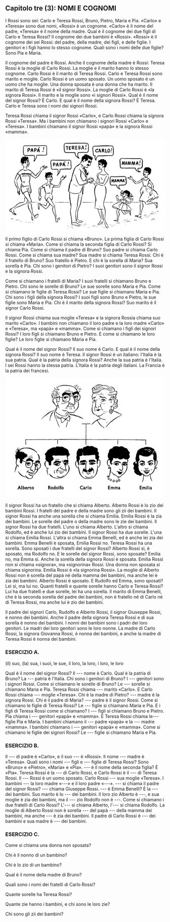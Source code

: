 ## Capitolo tre (3): NOMI E COGNOMI

I Rossi sono sei: Carlo e Teresa Rossi, Bruno, Pietro, Maria e Pia. «Carlo» e «Teresa» sono due nomi, «Rossi» è un cognome. «Carlo» è il nome del padre, «Teresa» è il nome della madre. Qual è il cognome dei due figli di Carlo e Teresa Rossi? Il cognome dei due bambini è «Rossi». «Rossi» è il cognome dei sei Rossi: del padre, della madre, dei figli, e delle figlie. I genitori e i figli hanno lo stesso cognome. Quali sono i nomi delle due figlie? Sono Pia e Maria.

Il cognome del padre è Rossi. Anche il cognome della madre è Rossi: Teresa Rossi è la moglie di Carlo Rossi. La moglie e il marito hanno lo stesso cognome. Carlo Rossi è il marito di Teresa Rossi. Carlo e Teresa Rossi sono marito e moglie. Carlo Rossi è un uomo sposato. Un uomo sposato è un uomo che ha moglie. Una donna sposata è una donna che ha marito. Il marito di Teresa Rossi è «il signor Rossi». La moglie di Carlo Rossi è «la signora Rossi». Il marito e la moglie sono «i signori Rossi». Qual è il nome del signor Rossi? È Carlo. E qual è il nome della signora Rossi? È Teresa. Carlo e Teresa sono i nomi dei signori Rossi.

Teresa Rossi chiama il signor Rossi «Carlo», e Carlo Rossi chiama la signora Rossi «Teresa». Ma i bambini non chiamano i signori Rossi «Carlo» e «Teresa». I bambini chiamano il signor Rossi «papà» e la signora Rossi «mamma».

![](../images/c3.1.png)

Il primo figlio di Carlo Rossi si chiama «Bruno». La prima figlia di Carlo Rossi si chiama «Maria». Come si chiama la seconda figlia di Carlo Rossi? Si chiama Pia. Come si chiama il padre di Bruno? Suo padre si chiama Carlo Rossi. Come si chiama sua madre? Sua madre si chiama Teresa Rossi. Chi è il fratello di Bruno? Suo fratello è Pietro. E chi è la sorella di Maria? Sua sorella è Pia. Chi sono i genitori di Pietro? I suoi genitori sono il signor Rossi e la signora Rossi.

Come si chiamano i fratelli di Maria? I suoi fratelli si chiamano Bruno e Pietro. Chi sono le sorelle di Bruno? Le sue sorelle sono Maria e Pia. Come si chiamano le figlie di Teresa Rossi? Le sue figlie si chiamano Maria e Pia. Chi sono i figli della signora Rossi? I suoi figli sono Bruno e Pietro, le sue figlie sono Maria e Pia. Chi è il marito della signora Rossi? Suo marito è il signor Carlo Rossi.

Il signor Rossi chiama sua moglie «Teresa» e la signora Rossia chiama suo marito «Carlo». I bambini non chiamano il loro padre e la loro madre «Carlo» e «Teresa», ma «papà» e «mamma». Come si chiamano i figli dei signori Rossi? I loro figli si chiamano Bruno e Pietro. E come si chiamano le loro figlie? Le loro figlie si chiamano Maria e Pia.

Qual è il nome del signor Rossi? Il suo nome è Carlo. E qual è il nome della signora Rossi? Il suo nome è Teresa. Il signor Rossi è un italiano: l'Italia è la sua patria. Qual è la patria della signora Rossi? Anche la sua patria è l'Italia. I sei Rossi hanno la stessa patria. L'Italia è la patria degli italiani. La Francia è la patria dei francesi.

![](../images/c3.2.png)

Il signor Rossi ha un fratello che si chiama Alberto. Alberto Rossi è lo zio dei bambini Rossi. I fratelli del padre e della madre sono gli zii dei bambini. Il signor Rossi ha anche una sorella che si chiama Emilia. Emilia Rossi è la zia dei bambini. Le sorelle del padre o della madre sono le zie dei bambini. Il signor Rossi ha due fratelli. L'uno si chiama Alberto. L'altro si chiama Rodolfo, ed è anche lui zio dei bambini. Il signor Rossi ha due sorelle. L'una si chiama Emilia Rossi. L'altra si chiama Emma Benelli, ed è anche lei zia dei bambini. Emma Benelli è sposata, Emilia Rossi no. Teresa Rossi ha una sorella. Sono sposati i due fratelli del signor Rossi? Alberto Rossi sì, è sposato, ma Rodolfo no. E le sorelle del signor Rossi, sono sposate? Emilia no, ma Emma sì. Anche la sorella della signora Rossi è sposata. Emilia Rossi non si chiama «signora», ma «signorina» Rossi. Una donna non sposata si chiama signorina. Emilia Rossi è «la signorina Rossi». La moglie di Alberto Rossi non è sorella del papà né della mamma dei bambini, ma anche lei è zia dei bambini. Alberto Rossi è sposato. E Rudolfo ed Emma, sono sposati? Lei sì, ma lui no. Quanti fratelli e quante sorelle hanno Carlo e Teresa Rossi? Lui ha due fratelli e due sorelle, lei ha una sorella. Il marito di Emma Benelli, che è la seconda sorella del padre dei bambini, non è fratello né di Carlo né di Teresa Rossi, ma anche lui è zio dei bambini.

Il padre dei signori Carlo, Rudolfo e Alberto Rossi, il signor Giuseppe Rossi, è nonno dei bambini. Anche il padre della signora Teresa Rossi e di sua sorella è nonno dei bambini. I nonni dei bambini sono i padri dei loro genitori. Le madri dei loro genitori sono le loro nonne. La madre di Carlo Rossi, la signora Giovanna Rossi, è nonna dei bambini, e anche la madre di Teresa Rossi è nonna dei bambini.



### ESERCIZIO A.

(il) suo, (la) sua, i suoi, le sue, il loro, la loro, i loro, le loro

Qual è il nome del signor Rossi? Il --- nome è Carlo. Qual è la patria di Bruno? La --- patria è l'Italia. Chi sono i genitori di Bruno? I --- genitori sono i signori Rossi. Come si chiamano le sorelle di Bruno? Le --- sorelle si chiamano Maria e Pia. Teresa Rossi chiama --- marito «Carlo». E Carlo Rossi chiama --- moglie «Teresa». Chi è la madre di Pietro? --- madre è la signora Rossi. Chi è il padre di Maria? --- padre è il signor Rossi. Come si chiamano le figlie di Teresa Rossi? Le --- figlie si chiamano Maria e Pia. E i figli di Teresa Rossi come si chiamano? I --- figli si chiamano Bruno e Pietro.  Pia chiama i --- genitori «papà» e «mamma». E Teresa Rossi chiama le--- figlie Pia e Maria. I bambini chiamano il --- padre «papà» e la --- madre «mamma». I bambini chiamano i --- genitori «papà» e «mamma». Come si chiamano le figlie dei signori Rossi? Le --- figlie si chiamano Maria e Pia.



### ESERCIZIO B.

Il --- di padre è «Carlo», e il suo --- è «Rossi». Il nome --- madre è «Teresa». Quali sono i nomi --- figli e --- figlie di Teresa Rossi? Sono «Bruno» e «Pietro», «Maria» e «Pia». --- è il nome della seconda figlia? È «Pia». Teresa Rossi è la --- di Carlo Rossi, e Carlo Rossi è il --- di Teresa Rossi. Il --- Rossi è un uomo sposato. Carlo Rossi --- sua moglie «Teresa». I bambini --- la loro madre «---» e il loro padre «---». --- si chiama il padre del signor Rossi? --- chiama Giuseppe Rossi. --- è Emma Benelli? È la --- dei bambini. Suo marito è lo --- dei bambini. Il loro zio Alberto è ---, e sua moglie è zia dei bambini, ma il --- zio Rodolfo non è ---. Come si chiamano i due fratelli di Carlo Rossi? L'--- si chiama Alberto, l'--- si chiama Rodolfo. La moglie di Alberto Rossi non è sorella --- del papà --- della mamma dei bambini, ma anche --- è zia dei bambini. Il padre di Carlo Rossi è --- dei bambini e sua madre è --- dei bambini.



### ESERCIZIO C.

Come si chiama una donna non sposata?

Chi è il nonno di un bambino?

Chi è lo zio di un bambino?

Qual è il nome della madre di Bruno?

Quali sono i nomi dei fratelli di Carlo Rossi?

Quante sorelle ha Teresa Rossi?

Quante zie hanno i bambini, e chi sono le loro zie?

Chi sono gli zii dei bambini?

<!---
Footnotes
-->

[^3.1]: sei = 6

[^3.2]: di + il = del

	di + la = della

[^3.3]: di + i = dei

	di + le = delle

[^3.4]: **il** cognome

	**lo st**esso cognome

[^3.5]: **qual** è...?

	**quali** sono...?

[^3.6]: che ha moglie = che ha una moglie

[^3.7]: che ha marito = che ha un marito

[^3.8]: chiam**a**

	chiam**ano**

[^3.9]: papà = padre

[^3.10]: mamma = madre

[^3.11]: il primo figlio si chiama Bruno = il nome del primo figlio è Bruno

[^3.12]: come si chiama...? = qual è il nome di...?

[^3.13]: **suo** padre : **il** padre **di Bruno**

[^3.14]: **sua** madre : **la** madre **di Bruno**

[^3.15]: **suo** fratello : **il** fratello **di Bruno**

[^3.16]: **sua** sorella : **la** sorella **di Maria**

[^3.17]: **i suoi** genitori : **i** genitori **di Pietro**

[^3.18]: **i suoi** fratelli : **i** fratelli **di Maria**

[^3.19]: **le sue** sorelle : **le** sorelle **di Bruno**

[^3.20]: **le sue** figlie : **le** figlie **di Teresa Rossi**

[^3.21]: **suo** figlio

	**i suoi** figli

[^3.22]: **sua** figlia

	**le sue** figlie

[^3.23]: **il loro** padre : **il** padre **dei bambini**

[^3.24]: **la loro** madre : **la** madre **dei bambini**

[^3.25]: **i loro** figli : **i** figli **dei signori** Rossi

[^3.26]: **le loro** figlie : **le** figlie **dei signori** Rossi

[^3.27]: suo, il suo

	sua, la sua

	suo marito, suo fratello, suo padre...

	sua moglie, sua sorella, sua madre...

	il suo nome, la sua patria...

[^3.28]:  di + gli = degli

[^3.29]: lo = il

	lo + z-

[^3.30]: gli = i

	gli + z-

[^3.31]: lo zio

	la zia

[^3.32]: ed = e

	ed è = e è

[^3.33]: lui : Rodolfo

[^3.34]: lei : Emma Benelli

[^3.35]: anche **lui** è zio

	anche **lei** è zia

[^3.36]: no : non è sposata

[^3.37]: no : non è sposato

[^3.38]: sì : è spos
<!--stackedit_data:
eyJoaXN0b3J5IjpbMTY4Mjk3Mjg3NCw1MDU5NDE2NzUsNTk4Mz
ExNzA1XX0=
-->